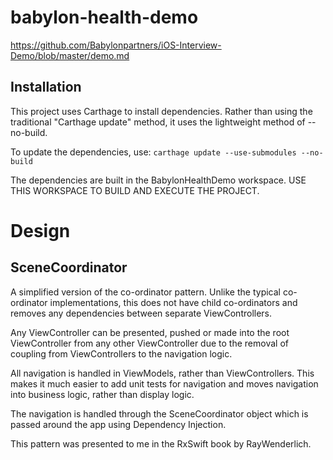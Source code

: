 # babylon-health-demo

https://github.com/Babylonpartners/iOS-Interview-Demo/blob/master/demo.md

## Installation

This project uses Carthage to install dependencies. Rather than using the traditional "Carthage update" method, it uses the lightweight method of --no-build.

To update the dependencies, use:
`carthage update --use-submodules --no-build`

The dependencies are built in the BabylonHealthDemo workspace. USE THIS WORKSPACE TO BUILD AND EXECUTE THE PROJECT.

# Design

## SceneCoordinator

A simplified version of the co-ordinator pattern. Unlike the typical co-ordinator implementations, this does not have child co-ordinators and  removes any dependencies between separate ViewControllers.

Any ViewController can be presented, pushed or made into the root ViewController from any other ViewController due to the removal of coupling from ViewControllers to the navigation logic.

All navigation is handled in ViewModels, rather than ViewControllers. This makes it much easier to add unit tests for navigation and moves navigation into business logic, rather than display logic.

The navigation is handled through the SceneCoordinator object which is passed around the app using Dependency Injection.

This pattern was presented to me in the RxSwift book by RayWenderlich.

